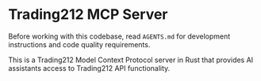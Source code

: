 # Trading212 MCP Server

Before working with this codebase, read `AGENTS.md` for development instructions and code quality requirements.

This is a Trading212 Model Context Protocol server in Rust that provides AI assistants access to Trading212 API functionality.